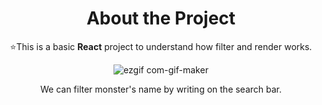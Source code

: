 <div align="center">
  <h1> About the Project </h1>
  <p> ⭐This is a basic <strong>React</strong> project to understand how filter and render works.</p>
  
  ![ezgif com-gif-maker](https://user-images.githubusercontent.com/81809211/171519374-0645aac8-4497-430c-a4e0-6c2f85865933.gif)
  
  <p>We can filter monster's name by writing on the search bar.</p> 

</div> 




